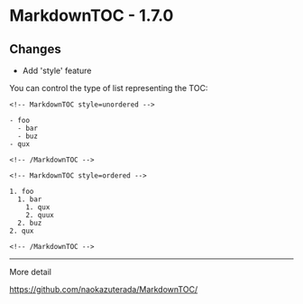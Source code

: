 # MarkdownTOC - 1.7.0

## Changes

- Add 'style' feature


You can control the type of list representing the TOC:

```
<!-- MarkdownTOC style=unordered -->

- foo
  - bar
  - buz
- qux

<!-- /MarkdownTOC -->
```
```
<!-- MarkdownTOC style=ordered -->

1. foo
  1. bar
    1. qux
    2. quux
  2. buz
2. qux

<!-- /MarkdownTOC -->
```

---

More detail

https://github.com/naokazuterada/MarkdownTOC/